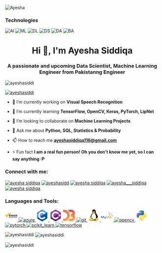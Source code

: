 ![Ayesha](https://github.com/AyeshaSiddi/AyeshaSiddi/blob/main/Ayesha-min.gif?raw=true)



### Technologies

![AI](https://img.shields.io/badge/Ai-Aritifical%20Intelligence-blue)
![ML](https://img.shields.io/badge/ML-Machine%20Learning-red)
![DL](https://img.shields.io/badge/DL-Deep%20Learning-pink)
![DS](https://img.shields.io/badge/DS-Data%20Science-yellow)
![DA](https://img.shields.io/badge/DA-Data%20Analysis-green)
![BA](https://img.shields.io/badge/BA-Business%20Analysis-orange)


<h1 align="center">Hi 👋, I'm Ayesha Siddiqa</h1>
<h3 align="center">A passionate and upcoming Data Scientist, Machine Learning Engineer from Pakistanng Engineer</h3>

<p align="left"> <img src="https://komarev.com/ghpvc/?username=ayeshasiddi&label=Profile%20views&color=0e75b6&style=flat" alt="ayeshasiddi" /> </p>

<p align="left"> <a href="https://github.com/ryo-ma/github-profile-trophy"><img src="https://github-profile-trophy.vercel.app/?username=ayeshasiddi" alt="ayeshasiddi" /></a> </p>

- 🔭 I’m currently working on **Visual Speech Recognition**

- 🌱 I’m currently learning **TensorFlow, OpenCV, Keras, PyTorch, LipNet**

- 👯 I’m looking to collaborate on **Machine Learning Projects**

- 💬 Ask me about **Python, SQL, Statistics & Probability**

- 📫 How to reach me **ayeshasiddiqa116@gmail.com**

- ⚡ Fun fact **I am a real fun person! Oh you don't know me yet, so I can say anything :P**

<h3 align="left">Connect with me:</h3>
<p align="left">
<a href="https://linkedin.com/in/ayesha siddiqa" target="blank"><img align="center" src="https://raw.githubusercontent.com/rahuldkjain/github-profile-readme-generator/master/src/images/icons/Social/linked-in-alt.svg" alt="ayesha siddiqa" height="30" width="40" /></a>
<a href="https://kaggle.com/ayeshasidd" target="blank"><img align="center" src="https://raw.githubusercontent.com/rahuldkjain/github-profile-readme-generator/master/src/images/icons/Social/kaggle.svg" alt="ayeshasidd" height="30" width="40" /></a>
<a href="https://fb.com/ayesha siddiqa" target="blank"><img align="center" src="https://raw.githubusercontent.com/rahuldkjain/github-profile-readme-generator/master/src/images/icons/Social/facebook.svg" alt="ayesha siddiqa" height="30" width="40" /></a>
<a href="https://instagram.com/ayesha___siddiqa" target="blank"><img align="center" src="https://raw.githubusercontent.com/rahuldkjain/github-profile-readme-generator/master/src/images/icons/Social/instagram.svg" alt="ayesha___siddiqa" height="30" width="40" /></a>
<a href="https://www.hackerrank.com/ayesha siddiqa" target="blank"><img align="center" src="https://raw.githubusercontent.com/rahuldkjain/github-profile-readme-generator/master/src/images/icons/Social/hackerrank.svg" alt="ayesha siddiqa" height="30" width="40" /></a>
</p>

<h3 align="left">Languages and Tools:</h3>
<p align="left"> <a href="https://aws.amazon.com" target="_blank"> <img src="https://raw.githubusercontent.com/devicons/devicon/master/icons/amazonwebservices/amazonwebservices-original-wordmark.svg" alt="aws" width="40" height="40"/> </a> <a href="https://azure.microsoft.com/en-in/" target="_blank"> <img src="https://www.vectorlogo.zone/logos/microsoft_azure/microsoft_azure-icon.svg" alt="azure" width="40" height="40"/> </a> <a href="https://www.cprogramming.com/" target="_blank"> <img src="https://raw.githubusercontent.com/devicons/devicon/master/icons/c/c-original.svg" alt="c" width="40" height="40"/> </a> <a href="https://www.w3schools.com/cs/" target="_blank"> <img src="https://raw.githubusercontent.com/devicons/devicon/master/icons/csharp/csharp-original.svg" alt="csharp" width="40" height="40"/> </a> <a href="https://d3js.org/" target="_blank"> <img src="https://raw.githubusercontent.com/devicons/devicon/master/icons/d3js/d3js-original.svg" alt="d3js" width="40" height="40"/> </a> <a href="https://git-scm.com/" target="_blank"> <img src="https://www.vectorlogo.zone/logos/git-scm/git-scm-icon.svg" alt="git" width="40" height="40"/> </a> <a href="https://www.linux.org/" target="_blank"> <img src="https://raw.githubusercontent.com/devicons/devicon/master/icons/linux/linux-original.svg" alt="linux" width="40" height="40"/> </a> <a href="https://www.mysql.com/" target="_blank"> <img src="https://raw.githubusercontent.com/devicons/devicon/master/icons/mysql/mysql-original-wordmark.svg" alt="mysql" width="40" height="40"/> </a> <a href="https://opencv.org/" target="_blank"> <img src="https://www.vectorlogo.zone/logos/opencv/opencv-icon.svg" alt="opencv" width="40" height="40"/> </a> <a href="https://www.python.org" target="_blank"> <img src="https://raw.githubusercontent.com/devicons/devicon/master/icons/python/python-original.svg" alt="python" width="40" height="40"/> </a> <a href="https://pytorch.org/" target="_blank"> <img src="https://www.vectorlogo.zone/logos/pytorch/pytorch-icon.svg" alt="pytorch" width="40" height="40"/> </a> <a href="https://scikit-learn.org/" target="_blank"> <img src="https://upload.wikimedia.org/wikipedia/commons/0/05/Scikit_learn_logo_small.svg" alt="scikit_learn" width="40" height="40"/> </a> <a href="https://www.tensorflow.org" target="_blank"> <img src="https://www.vectorlogo.zone/logos/tensorflow/tensorflow-icon.svg" alt="tensorflow" width="40" height="40"/> </a> </p>

<p><img align="left" src="https://github-readme-stats.vercel.app/api/top-langs?username=ayeshasiddi&show_icons=true&locale=en&layout=compact" alt="ayeshasiddi" /></p>

<p>&nbsp;<img align="center" src="https://github-readme-stats.vercel.app/api?username=ayeshasiddi&show_icons=true&locale=en" alt="ayeshasiddi" /></p>

<p><img align="center" src="https://github-readme-streak-stats.herokuapp.com/?user=ayeshasiddi&" alt="ayeshasiddi" /></p>
